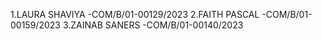 1.LAURA SHAVIYA -COM/B/01-00129/2023
2.FAITH PASCAL -COM/B/01-00159/2023
3.ZAINAB SANERS -COM/B/01-00140/2023
